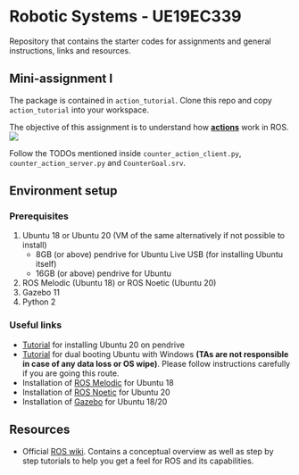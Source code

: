 # Robotic Systems - UE19EC339
Repository that contains the starter codes for assignments and general instructions, links and resources.

## Mini-assignment I
The package is contained in `action_tutorial`. Clone this repo and copy `action_tutorial` into your workspace.

The objective of this assignment is to understand how [**actions**](https://design.ros2.org/articles/actions.html) work in ROS.
![](https://docs.ros.org/en/foxy/_images/Action-SingleActionClient.gif)

Follow the TODOs mentioned inside `counter_action_client.py`, `counter_action_server.py` and `CounterGoal.srv`.

## Environment setup

### Prerequisites
1. Ubuntu 18 or Ubuntu 20 (VM of the same alternatively if not possible to install)
   - 8GB (or above) pendrive for Ubuntu Live USB (for installing Ubuntu itself)
   - 16GB (or above) pendrive for Ubuntu
2. ROS Melodic (Ubuntu 18) or ROS Noetic (Ubuntu 20)
3. Gazebo 11
3. Python 2

### Useful links
- [Tutorial](https://www.fosslinux.com/10212/how-to-install-a-complete-ubuntu-on-a-usb-flash-drive.htm) for installing Ubuntu 20 on pendrive
- [Tutorial](https://www.tecmint.com/install-ubuntu-alongside-with-windows-dual-boot/) for dual booting Ubuntu with Windows **(TAs are not responsible in case of any data loss or OS wipe)**. Please follow instructions carefully if you are going this route.
- Installation of [ROS Melodic](http://wiki.ros.org/melodic/Installation/Ubuntu) for Ubuntu 18
- Installation of [ROS Noetic](http://wiki.ros.org/noetic/Installation/Ubuntu) for Ubuntu 20
- Installation of [Gazebo](http://www.gazebosim.org/tutorials?tut=install_ubuntu) for Ubuntu 18/20

## Resources
- Official [ROS wiki](wiki.ros.org). Contains a conceptual overview as well as step by step tutorials to help
you get a feel for ROS and its capabilities.

